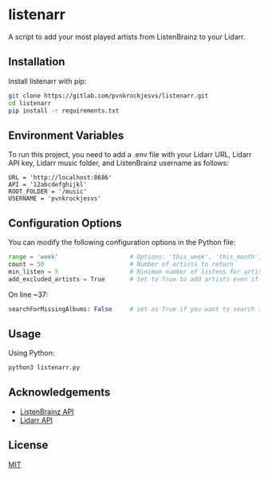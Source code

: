 # listenarr

A script to add your most played artists from ListenBrainz to your Lidarr.

## Installation

Install listenarr with pip:

```bash
git clone https://gitlab.com/pvnkrockjesvs/listenarr.git
cd listenarr
pip install -r requirements.txt
```

## Environment Variables

To run this project, you need to add a .env file with your Lidarr URL, Lidarr API key, Lidarr music folder, and ListenBrainz username as follows:

```
URL = 'http://localhost:8686'
API = '12abcdefghijkl'
ROOT_FOLDER = '/music'
USERNAME = 'pvnkrockjesvs'
```

## Configuration Options

You can modify the following configuration options in the Python file:

```python
range = 'week'                    # Options: 'this_week', 'this_month', 'this_year', 'week', 'month', 'quarter', 'year', 'half_yearly', 'all_time'
count = 50                        # Number of artists to return
min_listen = 5                    # Minimum number of listens for artists within the range
add_excluded_artists = True       # Set to True to add artists even if they are on the Import List Exclusions
```

On line ~37:

```python
searchForMissingAlbums: False     # set as True if you want to search for the missing albums on add
```

## Usage


Using Python:
```bash
python3 listenarr.py
```

## Acknowledgements

- [ListenBrainz API](https://listenbrainz.readthedocs.io/en/latest/users/api/index.html)
- [Lidarr API](https://lidarr.audio/docs/api/)

## License

[MIT](https://choosealicense.com/licenses/mit/)
